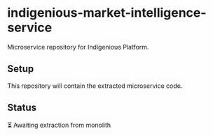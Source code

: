 # indigenious-market-intelligence-service

Microservice repository for Indigenious Platform.

## Setup

This repository will contain the extracted microservice code.

## Status

⏳ Awaiting extraction from monolith
